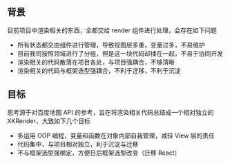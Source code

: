 ## 背景
目前项目中渲染相关的东西，全都交给 render 组件进行处理，会存在如下问题
* 所有状态都交由组件进行管理，导致视图层多重，变量过多，不易维护
* 目前我司按照领域进行了分组，但是这一块代码却揉在一起，不易于协同开发
* 渲染相关的代码散落在项目各处，与项目强耦合，不够清晰
* 渲染相关的代码与框架选型强耦合，不利于迁移，不利于沉淀

## 目标
思考源于对百度地图 API 的参考，旨在将渲染相关代码总结成一个相对独立的 XKRender，大致如下几个目标
* 多运用 OOP 编程，变量和函数在对象内部自我管理，减轻 View 层的责任
* 代码集中，与项目相对独立，利于沉淀与迁移
* 不与框架选型强绑定，方便日后框架选型改变（迁移 React）